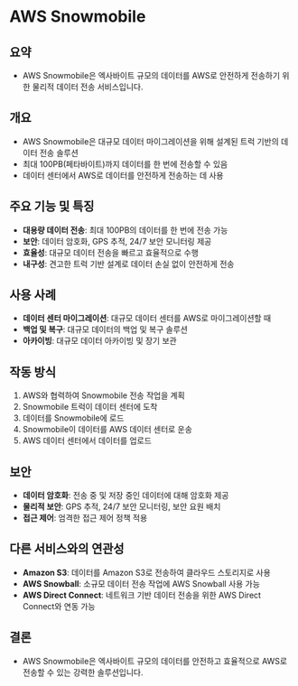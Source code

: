 # AWS Snowmobile

## 요약
- AWS Snowmobile은 엑사바이트 규모의 데이터를 AWS로 안전하게 전송하기 위한 물리적 데이터 전송 서비스입니다.

## 개요
- AWS Snowmobile은 대규모 데이터 마이그레이션을 위해 설계된 트럭 기반의 데이터 전송 솔루션
- 최대 100PB(페타바이트)까지 데이터를 한 번에 전송할 수 있음
- 데이터 센터에서 AWS로 데이터를 안전하게 전송하는 데 사용

## 주요 기능 및 특징
- **대용량 데이터 전송**: 최대 100PB의 데이터를 한 번에 전송 가능
- **보안**: 데이터 암호화, GPS 추적, 24/7 보안 모니터링 제공
- **효율성**: 대규모 데이터 전송을 빠르고 효율적으로 수행
- **내구성**: 견고한 트럭 기반 설계로 데이터 손실 없이 안전하게 전송

## 사용 사례
- **데이터 센터 마이그레이션**: 대규모 데이터 센터를 AWS로 마이그레이션할 때
- **백업 및 복구**: 대규모 데이터의 백업 및 복구 솔루션
- **아카이빙**: 대규모 데이터 아카이빙 및 장기 보관

## 작동 방식
1. AWS와 협력하여 Snowmobile 전송 작업을 계획
2. Snowmobile 트럭이 데이터 센터에 도착
3. 데이터를 Snowmobile에 로드
4. Snowmobile이 데이터를 AWS 데이터 센터로 운송
5. AWS 데이터 센터에서 데이터를 업로드

## 보안
- **데이터 암호화**: 전송 중 및 저장 중인 데이터에 대해 암호화 제공
- **물리적 보안**: GPS 추적, 24/7 보안 모니터링, 보안 요원 배치
- **접근 제어**: 엄격한 접근 제어 정책 적용

## 다른 서비스와의 연관성
- **Amazon S3**: 데이터를 Amazon S3로 전송하여 클라우드 스토리지로 사용
- **AWS Snowball**: 소규모 데이터 전송 작업에 AWS Snowball 사용 가능
- **AWS Direct Connect**: 네트워크 기반 데이터 전송을 위한 AWS Direct Connect와 연동 가능

## 결론
- AWS Snowmobile은 엑사바이트 규모의 데이터를 안전하고 효율적으로 AWS로 전송할 수 있는 강력한 솔루션입니다.
